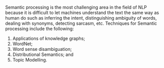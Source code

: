 Semantic processing is the most challenging area in the field of NLP because it is difficult to let machines understand the text the same way as human do such as inferring the intent, distinguishing ambiguity of words, dealing with synonyms, detecting sarcasm, etc. 
Techniques for Semantic processing include the following: 
1. Applications of knowledge graphs;
2. WordNet;
3.  Word sense disambiguation;
4.  Distributional Semantics; and
5.  Topic Modelling.
